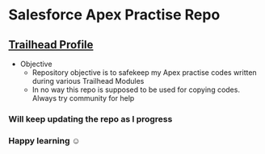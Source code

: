 # Salesforce Apex Practise Repo

##  [Trailhead Profile](https://trailblazer.me/id/apoorv-vatsal)


+ Objective
    - Repository objective is to safekeep my Apex practise codes written during various Trailhead Modules
    - In no way this repo is supposed to be used for copying codes. Always try community for help

### Will keep updating the repo as I progress
### Happy learning :relaxed: 
